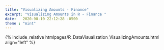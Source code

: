 ```yaml
---
title: "Visualizing Amounts - Finance"
excerpt: "Visualizing Amounts in R - Finance "
date:   2020-08-10 22:12:28 -0500
theme : "mint"
---
```


{% include_relative htmlpages/R_DataVisualization_VisualizingAmounts.html align="left" %}
